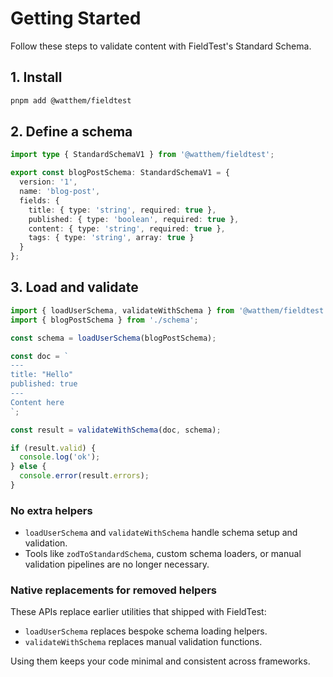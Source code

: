 # Getting Started

Follow these steps to validate content with FieldTest's Standard Schema.

## 1. Install

```bash
pnpm add @watthem/fieldtest
```

## 2. Define a schema

```ts
import type { StandardSchemaV1 } from '@watthem/fieldtest';

export const blogPostSchema: StandardSchemaV1 = {
  version: '1',
  name: 'blog-post',
  fields: {
    title: { type: 'string', required: true },
    published: { type: 'boolean', required: true },
    content: { type: 'string', required: true },
    tags: { type: 'string', array: true }
  }
};
```

## 3. Load and validate

```ts
import { loadUserSchema, validateWithSchema } from '@watthem/fieldtest';
import { blogPostSchema } from './schema';

const schema = loadUserSchema(blogPostSchema);

const doc = `
---
title: "Hello"
published: true
---
Content here
`;

const result = validateWithSchema(doc, schema);

if (result.valid) {
  console.log('ok');
} else {
  console.error(result.errors);
}
```

### No extra helpers

- `loadUserSchema` and `validateWithSchema` handle schema setup and validation.
- Tools like `zodToStandardSchema`, custom schema loaders, or manual validation pipelines are no longer necessary.

### Native replacements for removed helpers

These APIs replace earlier utilities that shipped with FieldTest:

- `loadUserSchema` replaces bespoke schema loading helpers.
- `validateWithSchema` replaces manual validation functions.

Using them keeps your code minimal and consistent across frameworks.

